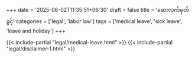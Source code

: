 +++
date = '2025-08-02T11:35:51+06:30'
draft = false
title = 'ဆေးလက်မှတ်ခွင့်'
categories = ['legal', 'labor law']
tags = ['medical leave', 'sick leave', 'leave and holiday']
+++

{{< include-partial "legal/medical-leave.html" >}}
{{< include-partial "legal/disclaimer-1.html" >}}